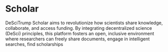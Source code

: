 # Scholar
DeSciTrump Scholar aims to revolutionize how scientists share knowledge, collaborate, and access funding. By integrating decentralized science (DeSci) principles, this platform fosters an open, inclusive environment where researchers can freely share documents, engage in intelligent searches, find scholarships
